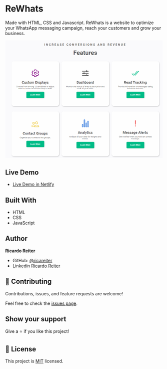 # ReWhats

Made with HTML, CSS and Javascript. ReWhats is a website to optimize your WhatsApp messaging campaign, reach your customers and grow your business.

<p>
    <img src="assets/rewhatsimg.png" >
</p>

## Live Demo

- [Live Demo in Netlify](https://rewhats.netlify.app/)

## Built With

- HTML
- CSS
- JavaScript

## Author

**Ricardo Reiter**

- GitHub: [@ricareiter](https://github.com/ricareiter)
- Linkedin [Ricardo Reiter](https://www.linkedin.com/in/ricardo-reiter-617593231/)

## 🤝 Contributing

Contributions, issues, and feature requests are welcome!

Feel free to check the [issues page](https://github.com/ricareiter/ReWhats/issues).

## Show your support

Give a ⭐️ if you like this project!

## 📝 License

This project is [MIT](./LICENSE) licensed.

